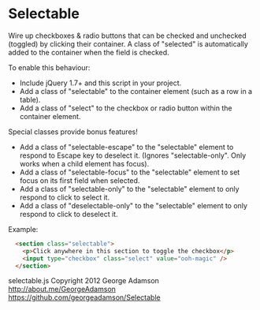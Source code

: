 Selectable
==========

Wire up checkboxes & radio buttons that can be checked and unchecked (toggled) by clicking their container.
A class of "selected" is automatically added to the container when the field is checked.

To enable this behaviour:
  - Include jQuery 1.7+ and this script in your project.
  - Add a class of "selectable" to the container element (such as a row in a table).
  - Add a class of "select" to the checkbox or radio button within the container element.

Special classes provide bonus features!
  - Add a class of "selectable-escape" to the "selectable" element to respond to Escape key to deselect it. (Ignores "selectable-only". Only works when a child element has focus).
  - Add a class of "selectable-focus"  to the "selectable" element to set focus on its first field when selected.
  - Add a class of "selectable-only"   to the "selectable" element to only respond to click to select it.
  - Add a class of "deselectable-only" to the "selectable" element to only respond to click to deselect it.

Example:
```html
  <section class="selectable">
    <p>Click anywhere in this section to toggle the checkbox</p>
    <input type="checkbox" class="select" value="ooh-magic" />
  </section>
```

selectable.js
Copyright 2012 George Adamson
http://about.me/GeorgeAdamson
https://github.com/georgeadamson/Selectable